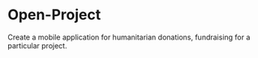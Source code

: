# Open-Project

Create a mobile application for humanitarian donations, fundraising for a particular project.
